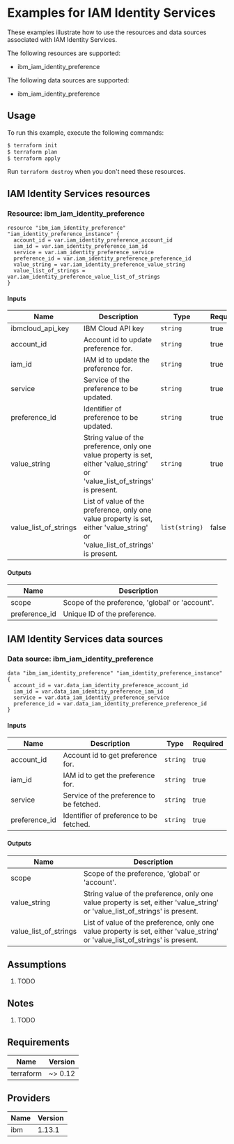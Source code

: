 # Examples for IAM Identity Services

These examples illustrate how to use the resources and data sources associated with IAM Identity Services.

The following resources are supported:
* ibm_iam_identity_preference

The following data sources are supported:
* ibm_iam_identity_preference

## Usage

To run this example, execute the following commands:

```bash
$ terraform init
$ terraform plan
$ terraform apply
```

Run `terraform destroy` when you don't need these resources.

## IAM Identity Services resources

### Resource: ibm_iam_identity_preference

```hcl
resource "ibm_iam_identity_preference" "iam_identity_preference_instance" {
  account_id = var.iam_identity_preference_account_id
  iam_id = var.iam_identity_preference_iam_id
  service = var.iam_identity_preference_service
  preference_id = var.iam_identity_preference_preference_id
  value_string = var.iam_identity_preference_value_string
  value_list_of_strings = var.iam_identity_preference_value_list_of_strings
}
```

#### Inputs

| Name | Description | Type | Required |
|------|-------------|------|---------|
| ibmcloud\_api\_key | IBM Cloud API key | `string` | true |
| account_id | Account id to update preference for. | `string` | true |
| iam_id | IAM id to update the preference for. | `string` | true |
| service | Service of the preference to be updated. | `string` | true |
| preference_id | Identifier of preference to be updated. | `string` | true |
| value_string | String value of the preference, only one value property is set, either 'value_string' or 'value_list_of_strings' is present. | `string` | true |
| value_list_of_strings | List of value of the preference, only one value property is set, either 'value_string' or 'value_list_of_strings' is present. | `list(string)` | false |

#### Outputs

| Name | Description |
|------|-------------|
| scope | Scope of the preference, 'global' or 'account'. |
| preference_id | Unique ID of the preference. |

## IAM Identity Services data sources

### Data source: ibm_iam_identity_preference

```hcl
data "ibm_iam_identity_preference" "iam_identity_preference_instance" {
  account_id = var.data_iam_identity_preference_account_id
  iam_id = var.data_iam_identity_preference_iam_id
  service = var.data_iam_identity_preference_service
  preference_id = var.data_iam_identity_preference_preference_id
}
```

#### Inputs

| Name | Description | Type | Required |
|------|-------------|------|---------|
| account_id | Account id to get preference for. | `string` | true |
| iam_id | IAM id to get the preference for. | `string` | true |
| service | Service of the preference to be fetched. | `string` | true |
| preference_id | Identifier of preference to be fetched. | `string` | true |

#### Outputs

| Name | Description |
|------|-------------|
| scope | Scope of the preference, 'global' or 'account'. |
| value_string | String value of the preference, only one value property is set, either 'value_string' or 'value_list_of_strings' is present. |
| value_list_of_strings | List of value of the preference, only one value property is set, either 'value_string' or 'value_list_of_strings' is present. |

## Assumptions

1. TODO

## Notes

1. TODO

## Requirements

| Name | Version |
|------|---------|
| terraform | ~> 0.12 |

## Providers

| Name | Version |
|------|---------|
| ibm | 1.13.1 |
